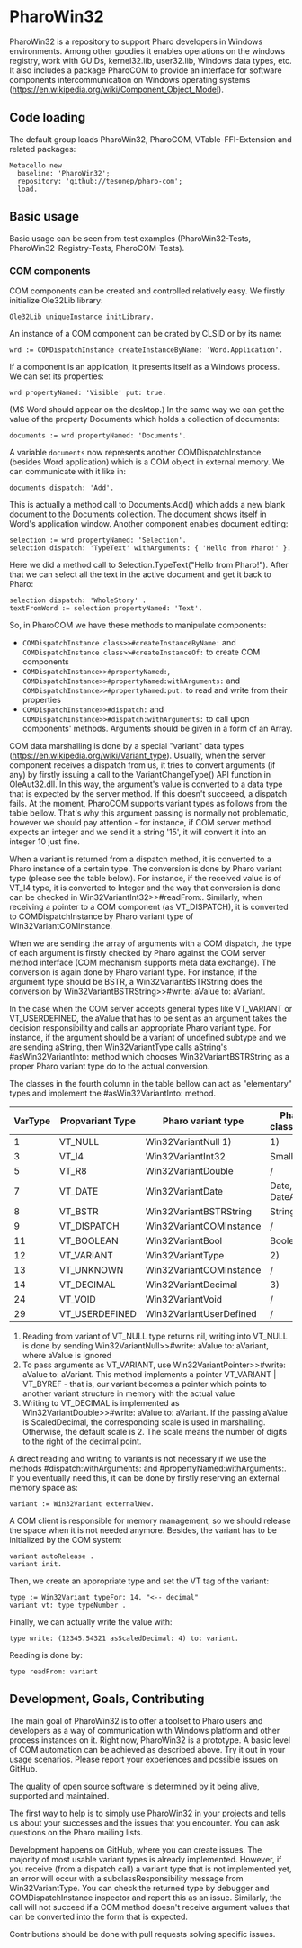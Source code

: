 # PharoWin32 


PharoWin32 is a repository to support Pharo developers in Windows environments. Among other goodies it enables operations on the windows registry, work with GUIDs, kernel32.lib, user32.lib, Windows data types, etc. It also includes a package PharoCOM to provide an interface for software components intercommunication on Windows operating systems (https://en.wikipedia.org/wiki/Component_Object_Model). 


## Code loading

The default group loads PharoWin32, PharoCOM, VTable-FFI-Extension and related packages:

```smalltalk
Metacello new
  baseline: 'PharoWin32';
  repository: 'github://tesonep/pharo-com';
  load.
```


## Basic usage 

Basic usage can be seen from test examples (PharoWin32-Tests, PharoWin32-Registry-Tests, PharoCOM-Tests). 

### COM components 

COM components can be created and controlled relatively easy. We firstly initialize Ole32Lib library:

```smalltalk
Ole32Lib uniqueInstance initLibrary.
```

An instance of a COM component can be crated by CLSID or by its name:

```smalltalk
wrd := COMDispatchInstance createInstanceByName: 'Word.Application'.
```

If a component is an application, it presents itself as a Windows process. We can set its properties:

```smalltalk
wrd propertyNamed: 'Visible' put: true.
```

(MS Word should appear on the desktop.) In the same way we can get the value of the property Documents which holds a collection of documents:

```smalltalk
documents := wrd propertyNamed: 'Documents'.
```

A variable `documents` now represents another COMDispatchInstance (besides Word application) which is a COM object in external memory. We can communicate with it like in:

```smalltalk
documents dispatch: 'Add'.
```

This is actually a method call to Documents.Add() which adds a new blank document to the Documents collection. The document shows itself in Word's application window. Another component enables document editing:

```smalltalk
selection := wrd propertyNamed: 'Selection'. 
selection dispatch: 'TypeText' withArguments: { 'Hello from Pharo!' }.
```

Here we did a method call to Selection.TypeText("Hello from Pharo!"). After that we can select all the text in the active document and get it back to Pharo:

```smalltalk
selection dispatch: 'WholeStory' .
textFromWord := selection propertyNamed: 'Text'.
```

So, in PharoCOM we have these methods to manipulate components:
- `COMDispatchInstance class>>#createInstanceByName:` and `COMDispatchInstance class>>#createInstanceOf:` to create COM components
- `COMDispatchInstance>>#propertyNamed:`, `COMDispatchInstance>>#propertyNamed:withArguments:` and `COMDispatchInstance>>#propertyNamed:put:` to read and write from their properties
- `COMDispatchInstance>>#dispatch:` and `COMDispatchInstance>>#dispatch:withArguments:` to call upon components' methods. Arguments should be given in a form of an Array.

COM data marshalling is done by a special "variant" data types (https://en.wikipedia.org/wiki/Variant_type). Usually, when the server component receives a dispatch from us, it tries to convert arguments (if any) by firstly issuing a call to the VariantChangeType() API function in OleAut32.dll. In this way, the argument's value is converted to a data type that is expected by the server method. If this doesn't succeeed, a dispatch fails. At the moment, PharoCOM supports variant types as follows from the table bellow. That's why this argument passing is normally not problematic, however we should pay attention - for instance, if COM server method expects an integer and we send it a string '15', it will convert it into an integer 10 just fine.

When a variant is returned from a dispatch method, it is converted to a Pharo instance of a certain type. The conversion is done by Pharo variant type (please see the table below). For instance, if the received value is of VT_I4 type, it is converted to Integer and the way that conversion is done can be checked in Win32VariantInt32>>#readFrom:. Similarly, when receiving a pointer to a COM component (as VT_DISPATCH), it is converted to COMDispatchInstance by Pharo variant type of Win32VariantCOMInstance.

When we are sending the array of arguments with a COM dispatch, the type of each argument is firstly checked by Pharo against the COM server method interface (COM mechanism supports meta data exchange). The conversion is again done by Pharo variant type. For instance, if the argument type should be BSTR, a Win32VariantBSTRString does the conversion by Win32VariantBSTRString>>#write: aValue to: aVariant. 

In the case when the COM server accepts general types like VT_VARIANT or VT_USERDEFINED, the aValue that has to be sent as an argument takes the decision responsibility and calls an appropriate Pharo variant type. For instance, if the argument should be a variant of undefined subtype and we are sending aString, then Win32VariantType calls aString's #asWin32VariantInto: method which chooses Win32VariantBSTRString as a proper Pharo variant type do to the actual conversion. 

The classes in the fourth column in the table bellow can act as "elementary" types and implement the #asWin32VariantInto: method.

VarType    | Propvariant Type | Pharo variant type      | Pharo base class/instances 
-----------|------------------|-------------------------|---------------------------
1   | VT_NULL          | Win32VariantNull 1)     | 1)
3   | VT_I4            | Win32VariantInt32       | SmallInteger
5   | VT_R8            | Win32VariantDouble      | /
7   | VT_DATE          | Win32VariantDate        | Date, DateAndTime
8   | VT_BSTR          | Win32VariantBSTRString  | String
9   | VT_DISPATCH      | Win32VariantCOMInstance | /
11   | VT_BOOLEAN       | Win32VariantBool        | Boolean    
12   | VT_VARIANT       | Win32VariantType        | 2)
13   | VT_UNKNOWN       | Win32VariantCOMInstance | /
14   | VT_DECIMAL       | Win32VariantDecimal     | 3)
24   | VT_VOID          | Win32VariantVoid        | / 
29   | VT_USERDEFINED   | Win32VariantUserDefined | /
 
1) Reading from variant of VT_NULL type returns nil, writing into VT_NULL is done by sending Win32VariantNull>>#write: aValue to: aVariant, where aValue is ignored
2) To pass arguments as VT_VARIANT, use Win32VariantPointer>>#write: aValue to: aVariant. This method implements a pointer VT_VARIANT | VT_BYREF - that is, our variant becomes a pointer which points to another variant structure in memory with the actual value
3) Writing to VT_DECIMAL is implemented as Win32VariantDouble>>#write: aValue to: aVariant. If the passing aValue is ScaledDecimal, the corresponding scale is used in marshalling. Otherwise, the default scale is 2. The scale means the number of digits to the right of the decimal point.

A direct reading and writing to variants is not necessary if we use the methods #dispatch:withArguments: and #propertyNamed:withArguments:. If you eventually need this, it can be done by firstly reserving an external memory space as:

```smalltalk
variant := Win32Variant externalNew.
```

A COM client is responsible for memory management, so we should release the space when it is not needed anymore. Besides, the variant has to be initialized by the COM system:

```smalltalk
variant autoRelease .
variant init.
```

Then, we create an appropriate type and set the VT tag of the variant:

```smalltalk
type := Win32Variant typeFor: 14. "<-- decimal"
variant vt: type typeNumber .
```

Finally, we can actually write the value with:

```smalltalk
type write: (12345.54321 asScaledDecimal: 4) to: variant.
```

Reading is done by:

```smalltalk
type readFrom: variant
```

## Development, Goals, Contributing

The main goal of PharoWin32 is to offer a toolset to Pharo users and developers as a way of communication with Windows platform and other process instances on it. Right now, PharoWin32 is a prototype. A basic level of COM automation can be achieved as described above. Try it out in your usage scenarios. Please report your experiences and possible issues on GitHub. 

The quality of open source software is determined by it being alive, supported and maintained.

The first way to help is to simply use PharoWin32 in your projects and tells us about 
your successes and the issues that you encounter. You can ask questions on the Pharo mailing lists.

Development happens on GitHub, where you can create issues. The majority of most usable variant types is already implemented. However, if you receive (from a dispatch call) a variant type that is not implemented yet, an error will occur with a subclassResponsibility message from Win32VariantType. You can check the returned type by debugger and COMDispatchInstance inspector and report this as an issue. Similarly, the call will not succeed if a COM method doesn't receive argument values that can be converted into the form that is expected.

Contributions should be done with pull requests solving specific issues.
